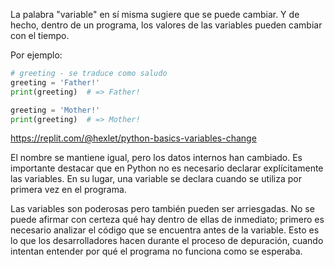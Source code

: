 
La palabra "variable" en sí misma sugiere que se puede cambiar. Y de hecho, dentro de un programa, los valores de las variables pueden cambiar con el tiempo.

Por ejemplo:

```python
# greeting - se traduce como saludo
greeting = 'Father!'
print(greeting)  # => Father!

greeting = 'Mother!'
print(greeting)  # => Mother!
```

https://replit.com/@hexlet/python-basics-variables-change

El nombre se mantiene igual, pero los datos internos han cambiado. Es importante destacar que en Python no es necesario declarar explícitamente las variables. En su lugar, una variable se declara cuando se utiliza por primera vez en el programa.

Las variables son poderosas pero también pueden ser arriesgadas. No se puede afirmar con certeza qué hay dentro de ellas de inmediato; primero es necesario analizar el código que se encuentra antes de la variable. Esto es lo que los desarrolladores hacen durante el proceso de depuración, cuando intentan entender por qué el programa no funciona como se esperaba.
